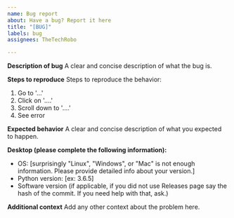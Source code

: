 ```yaml
---
name: Bug report
about: Have a bug? Report it here
title: "[BUG]"
labels: bug
assignees: TheTechRobo

---
```


**Description of bug**
A clear and concise description of what the bug is.

**Steps to reproduce**
Steps to reproduce the behavior:
1. Go to '...'
2. Click on '....'
3. Scroll down to '....'
4. See error

**Expected behavior**
A clear and concise description of what you expected to happen.

**Desktop (please complete the following information):**
 - OS: [surprisingly "Linux", "Windows", or "Mac" is not enough information. Please provide detailed info about your version.]
-  Python version: [ex: 3.6.5]
 - Software version (if applicable, if you did not use Releases page say the hash of the commit. If you need help with that, ask.)

**Additional context**
Add any other context about the problem here.
